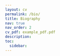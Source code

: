 ```yaml
---
layout: cv
permalink: /bio/
title: Biography
nav: true
nav_order: 2
cv_pdf: example_pdf.pdf
description:
toc:
  sidebar:
---
```

